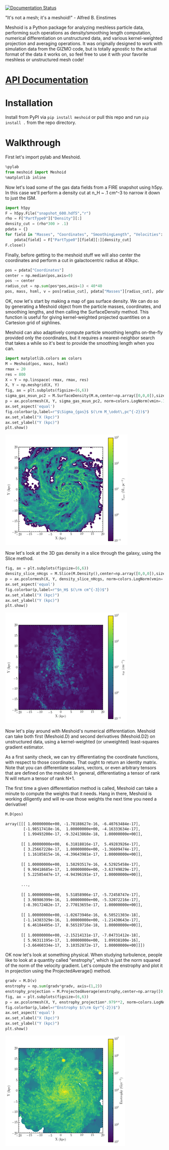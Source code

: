 [![Documentation Status](https://readthedocs.org/projects/meshoid/badge/?version=latest)](https://meshoid.readthedocs.io/en/latest/?badge=latest)

"It's not a mesh; it's a meshoid!" - Alfred B. Einstimes

Meshoid is a Python package for analyzing meshless particle data, performing such operations as density/smoothing length computation, numerical differentiation on unstructured data, and various kernel-weighted projection and averaging operations. It was originally designed to work with simulation data from the GIZMO code, but is totally agnostic to the actual format of the data it works on, so feel free to use it with your favorite meshless or unstructured mesh code!

# [API Documentation](https://meshoid.readthedocs.io/en/latest/)

# Installation

Install from PyPI via `pip install meshoid` or pull this repo and run `pip install .` from the repo directory.

# Walkthrough
First let's import pylab and Meshoid.

```python
%pylab
from meshoid import Meshoid
%matplotlib inline
```

Now let's load some of the gas data fields from a FIRE snapshot using h5py. In this case we'll perform a density cut at n_H ~ .1 cm^-3 to narrow it down to just the ISM.



```python
import h5py
F = h5py.File("snapshot_600.hdf5","r")
rho = F["PartType0"]["Density"][:]
density_cut = (rho*300 > .1)
pdata = {}
for field in "Masses", "Coordinates", "SmoothingLength", "Velocities":
    pdata[field] = F["PartType0"][field][:][density_cut]
F.close()
```

Finally, before getting to the meshoid stuff we will also center the coordinates and perform a cut in galactocentric radius at 40kpc.


```python
pos = pdata["Coordinates"]
center = np.median(pos,axis=0)
pos -= center
radius_cut = np.sum(pos*pos,axis=1) < 40*40
pos, mass, hsml, v = pos[radius_cut], pdata["Masses"][radius_cut], pdata["SmoothingLength"][radius_cut], pdata["Velocities"][radius_cut]
```

OK, now let's start by making a map of gas surface density. We can do so by generating a Meshoid object from the particle masses, coordinates, and smoothing lengths, and then calling the SurfaceDensity method. This function is useful for giving kernel-weighted projected quantities on a Cartesion grid of sighlines.

Meshoid can also adaptively compute particle smoothing lengths on-the-fly provided only the coordinates, but it requires a nearest-neighbor search that takes a while so it's best to provide the smoothing length when you can.


```python
import matplotlib.colors as colors
M = Meshoid(pos, mass, hsml)
rmax = 20
res = 800
X = Y = np.linspace(-rmax, rmax, res)
X, Y = np.meshgrid(X, Y)
fig, ax = plt.subplots(figsize=(6,6))
sigma_gas_msun_pc2 = M.SurfaceDensity(M.m,center=np.array([0,0,0]),size=40.,res=res)*1e4
p = ax.pcolormesh(X, Y, sigma_gas_msun_pc2, norm=colors.LogNorm(vmin=.1,vmax=1e3))
ax.set_aspect('equal')
fig.colorbar(p,label=r"$\Sigma_{gas}$ $(\rm M_\odot\,pc^{-2})$")
ax.set_xlabel("X (kpc)")
ax.set_ylabel("Y (kpc)")
plt.show()
```


![png](output1.png)


Now let's look at the 3D gas density in a slice through the galaxy, using the Slice method.


```python
fig, ax = plt.subplots(figsize=(6,6))
density_slice_nHcgs = M.Slice(M.Density(),center=np.array([0,0,0]),size=40.,res=res) * 300
p = ax.pcolormesh(X, Y, density_slice_nHcgs, norm=colors.LogNorm(vmin=.1,vmax=1e3))
ax.set_aspect('equal')
fig.colorbar(p,label=r"$n_H$ $(\rm cm^{-3})$")
ax.set_xlabel("X (kpc)")
ax.set_ylabel("Y (kpc)")
plt.show()
```


![png](output2.png)


Now let's play around with Meshoid's numerical differentiation. Meshoid can take both first (Meshoid.D) and second derivatives (Meshoid.D2) on unstructured data, using a kernel-weighted (or unweighted) least-squares gradient estimator.

As a first sanity check, we can try differentiating the coordinate functions, with respect to those coordinates. That ought to return an identity matrix. Note that you can differentiate scalars, vectors, or even arbitrary tensors that are defined on the meshoid. In general, differentiating a tensor of rank N will return a tensor of rank N+1.

The first time a given differentiation method is called, Meshoid can take a minute to compute the weights that it needs. Hang in there, Meshoid is working diligently and will re-use those weights the next time you need a derivative!


```python
M.D(pos) 
```




    array([[[ 1.00000000e+00, -1.78188627e-16, -6.40763484e-17],
            [-1.98517418e-16,  1.00000000e+00, -4.16333634e-17],
            [ 1.99493200e-17, -9.32413868e-18,  1.00000000e+00]],
    
           [[ 1.00000000e+00,  6.31818816e-17,  5.49283926e-17],
            [ 3.25667228e-17,  1.00000000e+00, -1.36609474e-17],
            [ 1.16185815e-16, -4.39643981e-17,  1.00000000e+00]],
    
           [[ 1.00000000e+00,  1.58293517e-16,  4.52925458e-17],
            [ 9.90418685e-17,  1.00000000e+00, -3.63749829e-17],
            [ 5.22585447e-17, -4.94396191e-17,  1.00000000e+00]],
    
           ...,
    
           [[ 1.00000000e+00,  5.51858906e-17, -5.72458747e-17],
            [ 3.98986399e-16,  1.00000000e+00, -5.32072216e-17],
            [-8.39172482e-17,  2.77013655e-17,  1.00000000e+00]],
    
           [[ 1.00000000e+00, -1.02673946e-16,  6.50521303e-18],
            [-1.14383329e-16,  1.00000000e+00, -1.21430643e-17],
            [ 6.46184495e-17,  8.56519716e-18,  1.00000000e+00]],
    
           [[ 1.00000000e+00, -2.15214131e-17, -7.04731412e-18],
            [ 5.96311195e-17,  1.00000000e+00,  1.09938100e-16],
            [-3.66460334e-17,  3.10352872e-17,  1.00000000e+00]]])



OK now let's look at something physical. When studying turbulence, people like to look at a quantity called "enstrophy", which is just the norm squared of the norm of the velocity gradient. Let's compute the enstrophy and plot it in projection using the ProjectedAverage() method.


```python
gradv = M.D(v)
enstrophy = np.sum(gradv*gradv, axis=(1,2))
enstrophy_projection = M.ProjectedAverage(enstrophy,center=np.array([0,0,0]),size=40.,res=res)
fig, ax = plt.subplots(figsize=(6,6))
p = ax.pcolormesh(X, Y, enstrophy_projection*.979**2, norm=colors.LogNorm(vmin=10,vmax=1e7))
fig.colorbar(p,label=r"Enstrophy $(\rm Gyr^{-2})$")
ax.set_aspect('equal')
ax.set_xlabel("X (kpc)")
ax.set_ylabel("Y (kpc)")
plt.show()
```


![png](output3.png)

